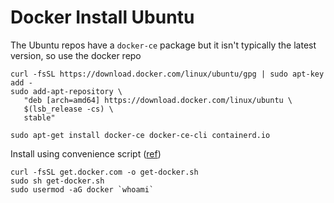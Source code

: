 # Docker Install Ubuntu

The Ubuntu repos have a `docker-ce` package but it isn't typically the latest version, so use the docker repo

```
curl -fsSL https://download.docker.com/linux/ubuntu/gpg | sudo apt-key add -
sudo add-apt-repository \
   "deb [arch=amd64] https://download.docker.com/linux/ubuntu \
   $(lsb_release -cs) \
   stable"

sudo apt-get install docker-ce docker-ce-cli containerd.io
```

Install using convenience script ([ref](https://docs.docker.com/engine/installation/linux/docker-ce/ubuntu/#install-using-the-convenience-script))

```
curl -fsSL get.docker.com -o get-docker.sh
sudo sh get-docker.sh
sudo usermod -aG docker `whoami`
```
